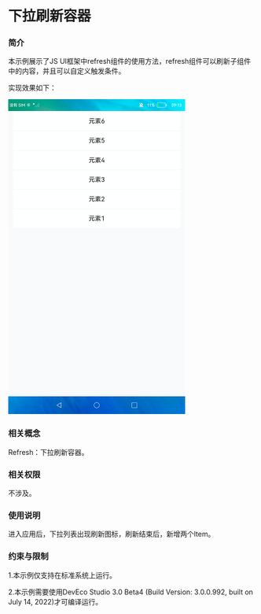 # 下拉刷新容器

### 简介

本示例展示了JS UI框架中refresh组件的使用方法，refresh组件可以刷新子组件中的内容，并且可以自定义触发条件。

实现效果如下：

![](screenshots/device/after.png)

### 相关概念

Refresh：下拉刷新容器。

### 相关权限

不涉及。

### 使用说明

进入应用后，下拉列表出现刷新图标，刷新结束后，新增两个ltem。

### 约束与限制

1.本示例仅支持在标准系统上运行。

2.本示例需要使用DevEco Studio 3.0 Beta4 (Build Version: 3.0.0.992, built on July 14, 2022)才可编译运行。


